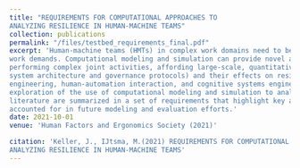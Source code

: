 ```yaml
---
title: "REQUIREMENTS FOR COMPUTATIONAL APPROACHES TO
ANALYZING RESILIENCE IN HUMAN-MACHINE TEAMS"
collection: publications
permalink: "/files/testbed_requirements_final.pdf"
excerpt: 'Human-machine teams (HMTs) in complex work domains need to be able to adapt to variable and uncertain
work demands. Computational modeling and simulation can provide novel approaches to the evaluation of HMTs
performing complex joint activities, affording large-scale, quantitative analysis of team characteristics (such as
system architecture and governance protocols) and their effects on resilience. Drawing from literature in resilience
engineering, human-automation interaction, and cognitive systems engineering, this paper provides a theoretical
exploration of the use of computational modeling and simulation to analyze resilience in HMTs. Findings from
literature are summarized in a set of requirements that highlight key aspects of resilience in HMTs that need to be
accounted for in future modeling and evaluation efforts.'
date: 2021-10-01
venue: 'Human Factors and Ergonomics Society (2021)'

citation: 'Keller, J., IJtsma, M.(2021) REQUIREMENTS FOR COMPUTATIONAL APPROACHES TO
ANALYZING RESILIENCE IN HUMAN-MACHINE TEAMS'
---
```



